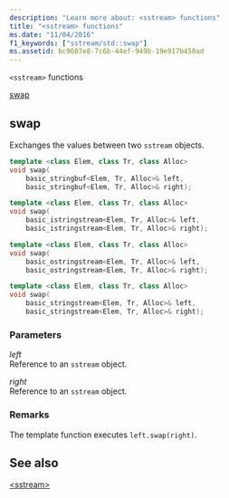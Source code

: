 ```yaml
---
description: "Learn more about: <sstream> functions"
title: "<sstream> functions"
ms.date: "11/04/2016"
f1_keywords: ["sstream/std::swap"]
ms.assetid: bc9607e8-7c6b-44ef-949b-19e917b450ad
---
```

`<sstream>` functions

[swap](#sstream_swap)

## <a name="sstream_swap"></a> swap

Exchanges the values between two `sstream` objects.

```cpp
template <class Elem, class Tr, class Alloc>
void swap(
    basic_stringbuf<Elem, Tr, Alloc>& left,
    basic_stringbuf<Elem, Tr, Alloc>& right);

template <class Elem, class Tr, class Alloc>
void swap(
    basic_istringstream<Elem, Tr, Alloc>& left,
    basic_istringstream<Elem, Tr, Alloc>& right);

template <class Elem, class Tr, class Alloc>
void swap(
    basic_ostringstream<Elem, Tr, Alloc>& left,
    basic_ostringstream<Elem, Tr, Alloc>& right);

template <class Elem, class Tr, class Alloc>
void swap(
    basic_stringstream<Elem, Tr, Alloc>& left,
    basic_stringstream<Elem, Tr, Alloc>& right);
```

### Parameters

*left*\
Reference to an `sstream` object.

*right*\
Reference to an `sstream` object.

### Remarks

The template function executes `left.swap(right)`.

## See also

[\<sstream>](../standard-library/sstream.md)
